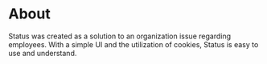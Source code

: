 # About
Status was created as a solution to an organization issue regarding employees. With a simple UI and the utilization of cookies, Status is easy to use and understand.
